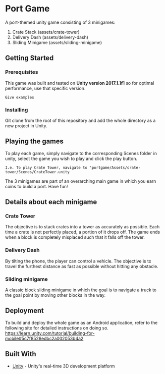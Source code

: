 # Port Game
A port-themed unity game consisting of 3 minigames:
1. Crate Stack (assets/crate-tower)
2. Delivery Dash (assets/delivery-dash)
3. Sliding Minigame (assets/sliding-minigame)

## Getting Started

### Prerequisites

This game was built and tested on **Unity version 2017.1.1f1** so for optimal performance, use that specific version.

```
Give examples
```

### Installing

Git clone from the root of this repository and add the whole directory as a new project in Unity.

## Playing the games

To play each game, simply navigate to the corresponding Scenes folder in unity, select the game you wish to play and click the play button.

```
I.e. To play Crate Tower, navigate to "portgame/Assets/crate-tower/Scenes/CrateTower.unity
```
The 3 minigames are part of an overarching main game in which you earn coins to build a port. Have fun!

## Details about each minigame

### Crate Tower

The objective is to stack crates into a tower as accurately as possible. Each time a crate is not perfectly placed, a portion of it drops off. The game ends when a block is completely misplaced such that it falls off the tower.

### Delivery Dash

By tilting the phone, the player can control a vehicle. The objective is to travel the furthest distance as fast as possible without hitting any obstacle.

### Sliding minigame

A classic block sliding minigame in which the goal is to navigate a truck to the goal point by moving other blocks in the way.

## Deployment

To build and deploy the whole game as an Android application, refer to the following site for detailed instructions on doing so.
https://learn.unity.com/tutorial/building-for-mobile#5c7f8528edbc2a002053b4a2

## Built With

* [Unity](https://unity.com/) - Unity's real-time 3D development platform




